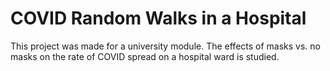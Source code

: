 # COVID Random Walks in a Hospital

This project was made for a university module. The effects of masks vs. no masks on the rate of COVID spread on a hospital ward is studied.
